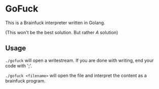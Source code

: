 # GoFuck

This is a Brainfuck interpreter written in Golang.

(This won't be the best solution. But rather *A* solution)

Usage
------

`./gofuck`
will open a writestream. If you are done with writing, end your code with ';'.

`./gofuck <filename>`
will open the file and interpret the content as a brainfuck program.
